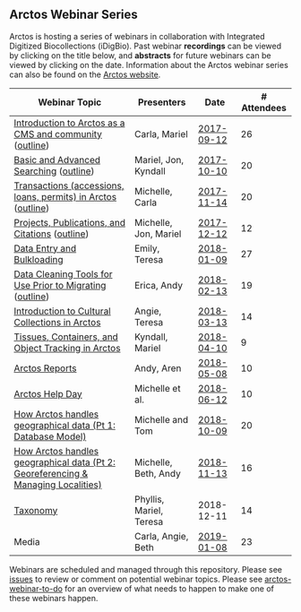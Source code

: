 ## Arctos Webinar Series

Arctos is hosting a series of webinars in collaboration with Integrated Digitized Biocollections (iDigBio). 
Past webinar **recordings** can be viewed by clicking on the title below, and **abstracts** for future webinars can
be viewed by clicking on the date. Information about the Arctos webinar series can also be found on the [Arctos website](https://arctosdb.org/learn/webinars).

| Webinar Topic | Presenters | Date | # Attendees |
| --- | --- | --- | --- |
| [Introduction to Arctos as a CMS and community](https://www.youtube.com/watch?v=miVsxdMuGEs) ([outline](https://docs.google.com/document/d/1IYpQk0-6YcjWMcrjwN-iv_IoXIiyFyiFD1aGnngrh-U)) | Carla, Mariel | [2017-09-12](https://www.idigbio.org/content/arctos-webinar-series-episode-1) | 26 |
| [Basic and Advanced Searching](https://www.youtube.com/watch?v=lY5kDQNQ8VA) ([outline](https://docs.google.com/document/d/1jPo-4RDKZCsrF8oku-8L4kazZDZ11N7Ixk25sy6UjmE)) | Mariel, Jon, Kyndall | [2017-10-10](https://www.idigbio.org/content/arctos-webinar-series-episode-2) | 20 |
| [Transactions (accessions, loans, permits) in Arctos](https://www.youtube.com/watch?v=Zeegl0eyqkg&list=PLA1YSv1rn8XcR6Pe0qyNuM8h07GB87bMh&index=4) ([outline](https://docs.google.com/document/d/1VKIQu0th3Bhu9_cPo2jXWtNCIYzBGpW42BDKtLtFglY))| Michelle, Carla | [2017-11-14](https://www.idigbio.org/content/arctos-webinar-series-episode-3) | 20 |
| [Projects, Publications, and Citations](https://www.youtube.com/watch?v=n06u4rni5z8&list=PLA1YSv1rn8XcR6Pe0qyNuM8h07GB87bMh&index=5) ([outline](https://docs.google.com/document/d/1t9EGB0P-JrakM4m5R8zhCF6SjxaCNbBGsQVyFGWKA6A)) | Michelle, Jon, Mariel | [2017-12-12](https://www.idigbio.org/content/arctos-webinar-series-projects-publications-and-citations) | 12 |
| [Data Entry and Bulkloading](https://www.youtube.com/watch?v=fUE5deS_hLo&list=PLA1YSv1rn8XcR6Pe0qyNuM8h07GB87bMh&index=6&t=1s) | Emily, Teresa | [2018-01-09](https://www.idigbio.org/content/arctos-webinar-series-data-entry-and-bulkloading) | 27 |
| [Data Cleaning Tools for Use Prior to Migrating](https://www.youtube.com/watch?v=qvxcQ6RDA-U&list=PLih71md2knDh9vQ1uQ0MPBVly1bQ8JSma&index=3&t=1s) ([outline](https://docs.google.com/document/d/1gvMendWIcNMsrLo53M1tYgSAl3OCH0kx3bARsykgq1w/edit?usp=sharing))| Erica, Andy | [2018-02-13](https://www.idigbio.org/content/arctos-webinar-series-data-cleaning-tools-use-prior-migrating-arctos) | 19 |
| [Introduction to Cultural Collections in Arctos](https://www.youtube.com/watch?v=iVVq0HKbVNU&feature=youtu.be) | Angie, Teresa | [2018-03-13](https://www.idigbio.org/content/arctos-webinar-series-introduction-cultural-collections-arctos)  | 14 |
| [Tissues, Containers, and Object Tracking in Arctos](https://www.youtube.com/playlist?list=PLih71md2knDh9vQ1uQ0MPBVly1bQ8JSma) | Kyndall, Mariel | [2018-04-10](https://www.idigbio.org/content/arctos-webinar-tissues-containers-and-object-tracking-arctos) | 9 |
| [Arctos Reports](https://www.youtube.com/watch?v=XQwXw0e9w-E&list=PLih71md2knDh9vQ1uQ0MPBVly1bQ8JSma) | Andy, Aren | [2018-05-08](https://www.idigbio.org/content/webinar-arctos-reports) | 10 |
| [Arctos Help Day](https://www.youtube.com/playlist?list=PLih71md2knDh9vQ1uQ0MPBVly1bQ8JSma) | Michelle et al. | [2018-06-12](https://www.idigbio.org/content/arctos-open-office-hours) | 10 |
| [How Arctos handles geographical data (Pt 1: Database Model)](https://www.youtube.com/watch?v=4e-NK8rNSTs&feature=youtu.be)| Michelle and Tom | [2018-10-09](https://www.idigbio.org/content/how-arctos-handles-geographical-data-part-1-database-model) | 20 |
| [How Arctos handles geographical data (Pt 2: Georeferencing & Managing Localities)](https://www.youtube.com/watch?v=YuP-hr6yvCU&list=PLih71md2knDh9vQ1uQ0MPBVly1bQ8JSma&index=14&t=1s)| Michelle, Beth, Andy | [2018-11-13](https://www.idigbio.org/content/how-arctos-handles-geographical-data-part-2)| 16 |
| [Taxonomy](https://www.youtube.com/watch?v=1AMQ8SfrXiU&t=12s&list=PLih71md2knDh9vQ1uQ0MPBVly1bQ8JSma&index=15)| Phyllis, Mariel, Teresa | 2018-12-11| 14 |
| Media | Carla, Angie, Beth | [2019-01-08](https://www.idigbio.org/content/arctos-media-webinar) | 23 |

Webinars are scheduled and managed through this repository. Please see [issues](/issues) to review or comment on potential webinar topics.
Please see [arctos-webinar-to-do](/arctos-webinar-to-do.md) for an overview of what needs to happen to make one of these webinars happen.
